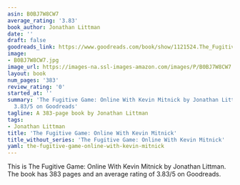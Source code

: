 ```yaml
---
asin: B0BJ7W8CW7
average_rating: '3.83'
book_author: Jonathan Littman
date: ''
draft: false
goodreads_link: https://www.goodreads.com/book/show/1121524.The_Fugitive_Game
image:
- B0BJ7W8CW7.jpg
image_url: https://images-na.ssl-images-amazon.com/images/P/B0BJ7W8CW7.01._SCLZZZZZZZ.jpg
layout: book
num_pages: '383'
review_rating: '0'
started_at: ''
summary: 'The Fugitive Game: Online With Kevin Mitnick by Jonathan Littman - rated
  3.83/5 on Goodreads'
tagline: A 383-page book by Jonathan Littman
tags:
- Jonathan Littman
title: 'The Fugitive Game: Online With Kevin Mitnick'
title_without_series: 'The Fugitive Game: Online With Kevin Mitnick'
yaml: the-fugitive-game-online-with-kevin-mitnick
---
```


This is The Fugitive Game: Online With Kevin Mitnick by Jonathan Littman. The book has 383 pages and an average rating of 3.83/5 on Goodreads.